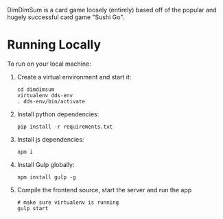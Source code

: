 DimDimSum is a card game loosely (entirely) based off of the popular and hugely successful card game "Sushi Go".

# Running Locally

To run on your local machine:

1. Create a virtual environment and start it:

    ```
    cd dimdimsum
    virtualenv dds-env
    . dds-env/bin/activate
    ```

2. Install python dependencies:

    ```
    pip install -r requirements.txt
    ```

4. Install js dependencies:
    ```
    npm i
    ```

5. Install Gulp globally:
    ```
    npm install gulp -g
    ```

6. Compile the frontend source, start the server and run the app

    ```
    # make sure virtualenv is running
    gulp start
    ```
